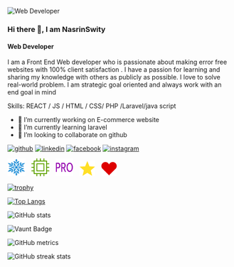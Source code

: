 ![Web Developer](https://scontent.fdac138-2.fna.fbcdn.net/v/t39.30808-6/438681675_1083159719639069_2386857359309737868_n.jpg?stp=dst-jpg_s960x960&_nc_cat=105&ccb=1-7&_nc_sid=5f2048&_nc_eui2=AeGC8jocwKhAKAIWCIe5CmecA95W7rq8J2wD3lbuurwnbKc3MaJgR9KLz15fA0p4pZGhslZU6XsFTvqI7DMlt0H3&_nc_ohc=xXyk1RBqazcQ7kNvgHDdfns&_nc_ht=scontent.fdac138-2.fna&oh=00_AYCxqKCA4SFw0XyolT7HaaLFarQdbI-WH6nDt-pNWWpy3A&oe=664E250E)

### Hi there 👋, I am  NasrinSwity
#### Web Developer

I am a Front End Web developer who is  passionate about making error free websites  with 100% client satisfaction . I have a passion for learning and sharing my knowledge  with others as publicly as possible. I love to solve real-world  problem. I am strategic goal oriented and always work with an end goal in mind

Skills:   REACT / JS / HTML / CSS/ PHP /Laravel/java script

- 🔭 I’m currently working on E-commerce website 
- 🌱 I’m currently learning laravel 
- 👯 I’m looking to collaborate on github 


[<img src='https://cdn.jsdelivr.net/npm/simple-icons@3.0.1/icons/github.svg' alt='github' height='40'>](https://github.com/nasrinswity)  [<img src='https://cdn.jsdelivr.net/npm/simple-icons@3.0.1/icons/linkedin.svg' alt='linkedin' height='40'>](https://www.linkedin.com/in/nasrinswity/)  [<img src='https://cdn.jsdelivr.net/npm/simple-icons@3.0.1/icons/facebook.svg' alt='facebook' height='40'>](https://www.facebook.com/nasrinswity)  [<img src='https://cdn.jsdelivr.net/npm/simple-icons@3.0.1/icons/instagram.svg' alt='instagram' height='40'>](https://www.instagram.com/nasrinswity/)  

<a href='https://archiveprogram.github.com/'><img src='https://raw.githubusercontent.com/acervenky/animated-github-badges/master/assets/acbadge.gif' width='40' height='40'></a> <a href='https://docs.github.com/en/developers'><img src='https://raw.githubusercontent.com/acervenky/animated-github-badges/master/assets/devbadge.gif' width='40' height='40'></a> <a href='https://github.com/pricing'><img src='https://raw.githubusercontent.com/acervenky/animated-github-badges/master/assets/pro.gif' width='40' height='40'></a> <a href='https://stars.github.com/'><img src='https://raw.githubusercontent.com/acervenky/animated-github-badges/master/assets/starbadge.gif' width='35' height='35'></a> <a href='https://docs.github.com/en/github/supporting-the-open-source-community-with-github-sponsors'><img src='https://raw.githubusercontent.com/acervenky/animated-github-badges/master/assets/sponsorbadge.gif' width='35' height='35'></a> 

[![trophy](https://github-profile-trophy.vercel.app/?username=nasrinswity)](https://github.com/ryo-ma/github-profile-trophy)

[![Top Langs](https://github-readme-stats.vercel.app/api/top-langs/?username=nasrinswity)](https://github.com/anuraghazra/github-readme-stats)

![GitHub stats](https://github-readme-stats.vercel.app/api?username=nasrinswity&show_icons=true&count_private=true)  

![Vaunt Badge](https://api.vaunt.dev/v1/github/entities/nasrinswity/contributions?format=svg&private=true)  

![GitHub metrics](https://metrics.lecoq.io/nasrinswity)  

![GitHub streak stats](https://streak-stats.demolab.com/?user=nasrinswity)  

